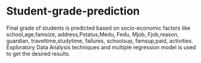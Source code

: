 # Student-grade-prediction
Final grade of students is predicted based on socio-economic factors like school,age,famsize, address,Pstatus,Medu, Fedu, Mjob, Fjob,reason, guardian, traveltime,studytime, failures, schoolsup, famsup,paid, activities. Exploratory Data Analysis techniques and multiple regression model is used to get the desired results. 
